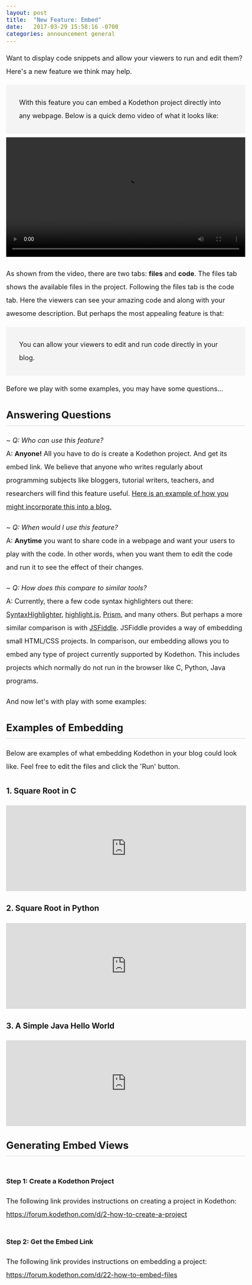 ```yaml
---
layout: post
title:  "New Feature: Embed"
date:   2017-03-29 15:58:16 -0700
categories: announcement general 
---
```


<link href="https://maxcdn.bootstrapcdn.com/bootstrap/3.3.7/css/bootstrap.min.css" rel="stylesheet" integrity="sha384-BVYiiSIFeK1dGmJRAkycuHAHRg32OmUcww7on3RYdg4Va+PmSTsz/K68vbdEjh4u" crossorigin="anonymous">
<script src="https://maxcdn.bootstrapcdn.com/bootstrap/3.3.7/js/bootstrap.min.js" integrity="sha384-Tc5IQib027qvyjSMfHjOMaLkfuWVxZxUPnCJA7l2mCWNIpG9mGCD8wGNIcPD7Txa" crossorigin="anonymous"></script>

<style>
	body {
		line-height:2em;
		font-size:18px;
	}

	.section {
		margin-top:25px;
		margin-bottom:25px;
	}

	.section-header {
		margin-top:35px;
		padding-bottom: 10px;
		border-bottom:1px solid lightgrey;
	}

	.highlight {
		background:rgb(244,244,244);
		padding: 30px 35px;
	}

	.padding-top-bottom-10 {
		padding-top: 10px;
		padding-bottom: 10px;
	}

	.margin-top-bottom-20 {
		margin-top:20px;
		margin-bottom:20px;
	}

	.border-bottom-1 {
		border-bottom:1px solid lightgrey;
	}

	.kodethon-iframe {
		border:1px solid lightgrey;
	}
</style>

Want to display code snippets and allow your viewers to run and edit them? Here's a new feature we think may help. 

<div class="highlight">
With this feature you can embed a Kodethon project directly into
any webpage. Below is a quick demo video of what it looks like:
</div>

<div class="padding-top-bottom-10">
<video width="100%" controls>
  <source src="{{site.url}}{{site.baseurl}}/videos/kodethon_embed_demo.mp4" type="video/mp4">
  <!--<source src="{{site.url}}{{site.baseurl}}/videos/kodethon_embed_demo.ogg" type="video/ogg">-->
  Your browser does not support HTML5 video.
</video>
</div>

As shown from the video, there are two tabs: <b>files</b> and <b>code</b>. The files tab shows the available files in the project.
Following the files tab is the code tab. Here the viewers can see your amazing code and along with your awesome description. 
But perhaps the most appealing feature is that:

<div class="highlight">
	You can allow your viewers to edit and run code directly in your blog.
</div>

Before we play with some examples, you may have some questions...

<h2 class="section-header">
Answering Questions
</h2>

<div class="margin-top-bottom-20">
<em>~ Q: Who can use this feature?</em> <br/>
A: <b>Anyone!</b>  All you have to do is create a
Kodethon project.  And get its embed link.  We believe that anyone who writes
regularly about programming subjects like bloggers, tutorial writers, teachers,
and researchers will find this feature useful.  <a href="https://3b5d30f75af09e6233bd7b4ce3853de8-environ.kodethon.com/demo/index.html" target="_blank">Here is an example of how you might incorporate this into a blog.</a>
</div>

<div class="margin-top-bottom-20">
<em>~ Q: When would I use this feature? </em><br/> 
A: <b>Anytime</b> you want to share code in a webpage and want your users to play with the code.  In other words, when you want them to edit the code and run it to see the effect of their changes. 
</div>

<div class="margin-top-bottom-20">
<em>~ Q: How does this compare to similar tools?</em><br/> 
A: Currently, there a few code syntax highlighters out there: <a
href="http://alexgorbatchev.com/SyntaxHighlighter/">SyntaxHighlighter</a>, <a
href="https://highlightjs.org/">highlight.js</a>, <a
href="http://prismjs.com/">Prism</a>, and many others. But perhaps a more similar
comparison is with <a href="https://jsfiddle.net">JSFiddle</a>. JSFiddle provides a
way of embedding small HTML/CSS projects. In comparison, our embedding
allows you to embed any type of project currently supported by Kodethon. This
includes projects which normally do not run in the browser like C, Python, Java
programs.
</div>

And now let's with play with some examples:

<h2 class="section-header">
Examples of Embedding
</h2>
<p>Below are examples of what embedding Kodethon in your blog could look like. 
Feel free to edit the files and click the 'Run' button.</p>

<div class="section">
<h3>1. Square Root in C</h3>
<iframe width="100%" height="230"  frameborder="0" class="kodethon-iframe"
	src="https://www.kodethon.com/#/embed?c=3b5d30f75af09e6233bd7b4ce3853de8&e=javascript&v=node-5.6.0&f=/C/math.c"></iframe>
<div style="text-align:center">
</div>

<h3>2. Square Root in Python</h3>
<iframe width="100%" height="230" src="https://www.kodethon.com/#/embed?c=3b5d30f75af09e6233bd7b4ce3853de8&e=python&v=2.7.9&f=/python/sq.py" style="border:1px solid lightgrey"></iframe>
<div style="text-align:center">
</div>

<h3>3. A Simple Java Hello World</h3>

<iframe width="100%" height="230" src="https://www.kodethon.com/#/embed?c=3b5d30f75af09e6233bd7b4ce3853de8&e=java&v=1.8.0&f=/java/HelloWorld.java" style="border:1px solid lightgrey"></iframe>
<div style="text-align:center">
</div>
</div>

<h2 class="section-header">Generating Embed Views</h2>

<div class="margin-top-bottom-20" style="margin-bottom:50px;">
<div class="padding-top-bottom-10">
<p><b>Step 1: Create a Kodethon Project</b></p>
The following link provides instructions on creating a project in Kodethon: <a href="https://forum.kodethon.com/d/2-how-to-create-a-project">https://forum.kodethon.com/d/2-how-to-create-a-project</a>
</div>

<div class="padding-top-bottom-10">
<p><b>Step 2: Get the Embed Link</b></p>
The following link provides instructions on embedding a project: <a href="https://forum.kodethon.com/d/22-how-to-embed-files">https://forum.kodethon.com/d/22-how-to-embed-files</a>
</div>

</div>
